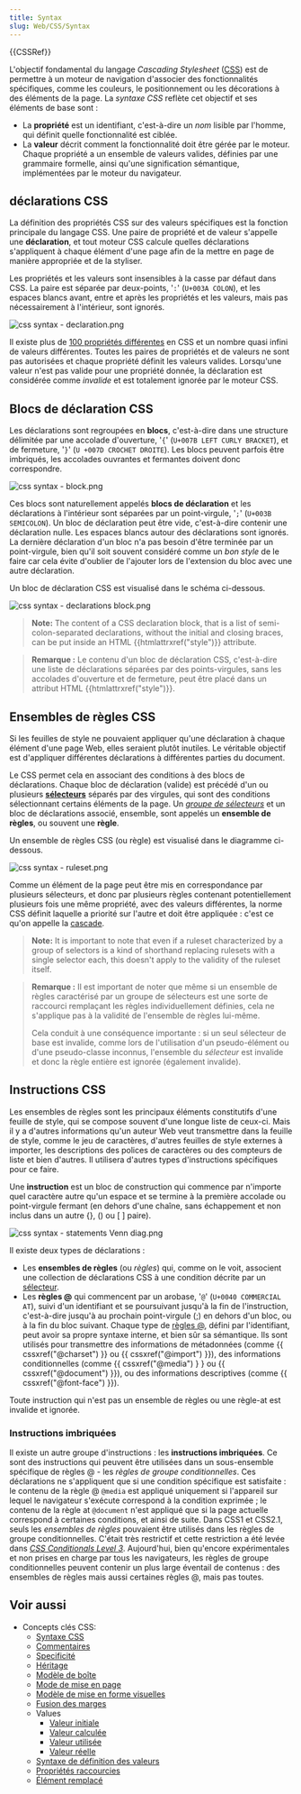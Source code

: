 ```yaml
---
title: Syntax
slug: Web/CSS/Syntax
---
```

{{CSSRef}}

L'objectif fondamental du langage <i lang="en">Cascading Stylesheet</i> ([CSS](/fr/docs/Web/CSS)) est de permettre à un moteur de navigation d'associer des fonctionnalités spécifiques, comme les couleurs, le positionnement ou les décorations à des éléments de la page. La _syntaxe CSS_ reflète cet objectif et ses éléments de base sont&nbsp;:

- La **propriété** est un identifiant, c'est-à-dire un _nom_ lisible par l'homme, qui définit quelle fonctionnalité est ciblée.
- La **valeur** décrit comment la fonctionnalité doit être gérée par le moteur. Chaque propriété a un ensemble de valeurs valides, définies par une grammaire formelle, ainsi qu'une signification sémantique, implémentées par le moteur du navigateur.

## déclarations CSS

La définition des propriétés CSS sur des valeurs spécifiques est la fonction principale du langage CSS. Une paire de propriété et de valeur s'appelle une **déclaration**, et tout moteur CSS calcule quelles déclarations s'appliquent à chaque élément d'une page afin de la mettre en page de manière appropriée et de la styliser.

Les propriétés et les valeurs sont insensibles à la casse par défaut dans CSS. La paire est séparée par deux-points, '`:`' (`U+003A COLON`), et les espaces blancs avant, entre et après les propriétés et les valeurs, mais pas nécessairement à l'intérieur, sont ignorés.

![css syntax - declaration.png](css_syntax_-_declaration.png)

Il existe plus de [100 propriétés différentes](/fr/docs/Web/CSS/Reference) en CSS et un nombre quasi infini de valeurs différentes. Toutes les paires de propriétés et de valeurs ne sont pas autorisées et chaque propriété définit les valeurs valides. Lorsqu'une valeur n'est pas valide pour une propriété donnée, la déclaration est considérée comme _invalide_ et est totalement ignorée par le moteur CSS.

## Blocs de déclaration CSS

Les déclarations sont regroupées en **blocs**, c'est-à-dire dans une structure délimitée par une accolade d'ouverture, '`{`' (`U+007B LEFT CURLY BRACKET`), et de fermeture, '`}`' (`U +007D CROCHET DROITE`). Les blocs peuvent parfois être imbriqués, les accolades ouvrantes et fermantes doivent donc correspondre.

![css syntax - block.png](css_syntax_-_block.png)

Ces blocs sont naturellement appelés **blocs de déclaration** et les déclarations à l'intérieur sont séparées par un point-virgule, '`;`' (`U+003B SEMICOLON`). Un bloc de déclaration peut être vide, c'est-à-dire contenir une déclaration nulle. Les espaces blancs autour des déclarations sont ignorés. La dernière déclaration d'un bloc n'a pas besoin d'être terminée par un point-virgule, bien qu'il soit souvent considéré comme un _bon style_ de le faire car cela évite d'oublier de l'ajouter lors de l'extension du bloc avec une autre déclaration.

Un bloc de déclaration CSS est visualisé dans le schéma ci-dessous.

![css syntax - declarations block.png](declaration-block.png)

> **Note:** The content of a CSS declaration block, that is a list of semi-colon-separated declarations, without the initial and closing braces, can be put inside an HTML {{htmlattrxref("style")}} attribute.

> **Remarque&nbsp;:** Le contenu d'un bloc de déclaration CSS, c'est-à-dire une liste de déclarations séparées par des points-virgules, sans les accolades d'ouverture et de fermeture, peut être placé dans un attribut HTML {{htmlattrxref("style")}}.

## Ensembles de règles CSS

Si les feuilles de style ne pouvaient appliquer qu'une déclaration à chaque élément d'une page Web, elles seraient plutôt inutiles. Le véritable objectif est d'appliquer différentes déclarations à différentes parties du document.

Le CSS permet cela en associant des conditions à des blocs de déclarations. Chaque bloc de déclaration (valide) est précédé d'un ou plusieurs [**sélecteurs**](/fr/docs/Web/CSS/CSS_Selectors) séparés par des virgules, qui sont des conditions sélectionnant certains éléments de la page. Un [<i lang="en">groupe de sélecteurs</i>](/en-US/docs/Web/CSS/Selector_list) et un bloc de déclarations associé, ensemble, sont appelés un **ensemble de règles**, ou souvent une **règle**.

Un ensemble de règles CSS (ou règle) est visualisé dans le diagramme ci-dessous.

![css syntax - ruleset.png](ruleset.png)

Comme un élément de la page peut être mis en correspondance par plusieurs sélecteurs, et donc par plusieurs règles contenant potentiellement plusieurs fois une même propriété, avec des valeurs différentes, la norme CSS définit laquelle a priorité sur l'autre et doit être appliquée : c'est ce qu'on appelle la [cascade](/fr/docs/Learn/CSS/Building_blocks/Cascade_and_inheritance).

> **Note:** It is important to note that even if a ruleset characterized by a group of selectors is a kind of shorthand replacing rulesets with a single selector each, this doesn't apply to the validity of the ruleset itself.

<!-- Je comprends le sens de ce paragraphe mais la syntaxe mérite vraiment d'être simplifiée. Peut être proposé une reformulation sur la version EN -->

> **Remarque&nbsp;:** Il est important de noter que même si un ensemble de règles caractérisé par un groupe de sélecteurs est une sorte de raccourci remplaçant les règles individuellement définies, cela ne s'applique pas à la validité de l'ensemble de règles lui-même.
>
> Cela conduit à une conséquence importante&nbsp;: si un seul sélecteur de base est invalide, comme lors de l'utilisation d'un pseudo-élément ou d'une pseudo-classe inconnus, l'ensemble du _sélecteur_ est invalide et donc la règle entière est ignorée (également invalide).

## Instructions CSS

Les ensembles de règles sont les principaux éléments constitutifs d'une feuille de style, qui se compose souvent d'une longue liste de ceux-ci. Mais il y a d'autres informations qu'un auteur Web veut transmettre dans la feuille de style, comme le jeu de caractères, d'autres feuilles de style externes à importer, les descriptions des polices de caractères ou des compteurs de liste et bien d'autres. Il utilisera d'autres types d'instructions spécifiques pour ce faire.

Une **instruction** est un bloc de construction qui commence par n'importe quel caractère autre qu'un espace et se termine à la première accolade ou point-virgule fermant (en dehors d'une chaîne, sans échappement et non inclus dans un autre {}, () ou \[ ] paire).

![css syntax - statements Venn diag.png](css_syntax_-_statements_venn_diag.png)

Il existe deux types de déclarations :

- Les **ensembles de règles** (ou _règles_) qui, comme on le voit, associent une collection de déclarations CSS à une condition décrite par un [sélecteur](/fr/docs/Web/CSS/CSS_Selectors).
- Les **règles @** qui commencent par un arobase, '`@`' (`U+0040 COMMERCIAL AT`), suivi d'un identifiant et se poursuivant jusqu'à la fin de l'instruction, c'est-à-dire jusqu'à au prochain point-virgule (;) en dehors d'un bloc, ou à la fin du bloc suivant. Chaque type de [règles @](/fr/docs/Web/CSS/At-rule), défini par l'identifiant, peut avoir sa propre syntaxe interne, et bien sûr sa sémantique. Ils sont utilisés pour transmettre des informations de métadonnées (comme {{ cssxref("@charset") }} ou {{ cssxref("@import") }}), des informations conditionnelles (comme {{ cssxref("@media") } } ou {{ cssxref("@document") }}), ou des informations descriptives (comme {{ cssxref("@font-face") }}).

Toute instruction qui n'est pas un ensemble de règles ou une règle-at est invalide et ignorée.

### Instructions imbriquées

Il existe un autre groupe d'instructions&nbsp;: les **instructions imbriquées**. Ce sont des instructions qui peuvent être utilisées dans un sous-ensemble spécifique de règles @ - les _règles de groupe conditionnelles_. Ces déclarations ne s'appliquent que si une condition spécifique est satisfaite&nbsp;: le contenu de la règle @ `@media` est appliqué uniquement si l'appareil sur lequel le navigateur s'exécute correspond à la condition exprimée ; le contenu de la règle at `@document` n'est appliqué que si la page actuelle correspond à certaines conditions, et ainsi de suite. Dans CSS1 et CSS2.1, seuls les _ensembles de règles_ pouvaient être utilisés dans les règles de groupe conditionnelles. C'était très restrictif et cette restriction a été levée dans [_CSS Conditionals Level 3_](/en-US/docs/Web/CSS/CSS_Conditional_Rules). Aujourd'hui, bien qu'encore expérimentales et non prises en charge par tous les navigateurs, les règles de groupe conditionnelles peuvent contenir un plus large éventail de contenus&nbsp;: des ensembles de règles mais aussi certaines règles @, mais pas toutes.

## Voir aussi

- Concepts clés CSS:
  - [Syntaxe CSS](/fr/docs/Web/CSS/Syntax)
  - [Commentaires](/fr/docs/Web/CSS/Comments)
  - [Specificité](/fr/docs/Web/CSS/Specificity)
  - [Héritage](/fr/docs/Web/CSS/inheritance)
  - [Modèle de boîte](/fr/docs/Web/CSS/CSS_Box_Model/Introduction_to_the_CSS_box_model)
  - [Mode de mise en page](/fr/docs/Web/CSS/Layout_mode)
  - [Modèle de mise en forme visuelles](/fr/docs/Web/CSS/Visual_formatting_model)
  - [Fusion des marges](/fr/docs/Web/CSS/CSS_Box_Model/Mastering_margin_collapsing)
  - Values
    - [Valeur initiale](/fr/docs/Web/CSS/initial_value)
    - [Valeur calculée](/fr/docs/Web/CSS/computed_value)
    - [Valeur utilisée](/fr/docs/Web/CSS/used_value)
    - [Valeur réelle](/fr/docs/Web/CSS/actual_value)
  - [Syntaxe de définition des valeurs](/fr/docs/Web/CSS/Value_definition_syntax)
  - [Propriétés raccourcies](/fr/docs/Web/CSS/Shorthand_properties)
  - [Élément remplacé](/fr/docs/Web/CSS/Replaced_element)
